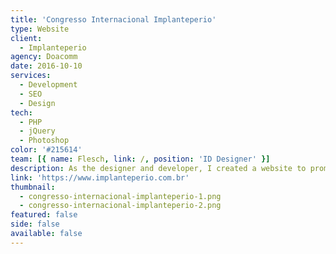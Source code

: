 ```yaml
---
title: 'Congresso Internacional Implanteperio'
type: Website
client:
  - Implanteperio
agency: Doacomm
date: 2016-10-10
services:
  - Development
  - SEO
  - Design
tech:
  - PHP
  - jQuery
  - Photoshop
color: '#215614'
team: [{ name: Flesch, link: /, position: 'ID Designer' }]
description: As the designer and developer, I created a website to promote the annual congress event produced by the client. The website showcased various aspects of the event such as topics, speakers, and other relevant information.<br><br>To make the website more engaging, I utilized various design elements such as high-quality images, custom graphics, and an intuitive color scheme. These elements were intended to grab the user's attention and create a visual experience that conveyed the message of the event. Furthermore, I integrated various interactive features, such as registration forms, to make the website more functional and increase user engagement.
link: 'https://www.implanteperio.com.br'
thumbnail:
  - congresso-internacional-implanteperio-1.png
  - congresso-internacional-implanteperio-2.png
featured: false
side: false
available: false
---
```

